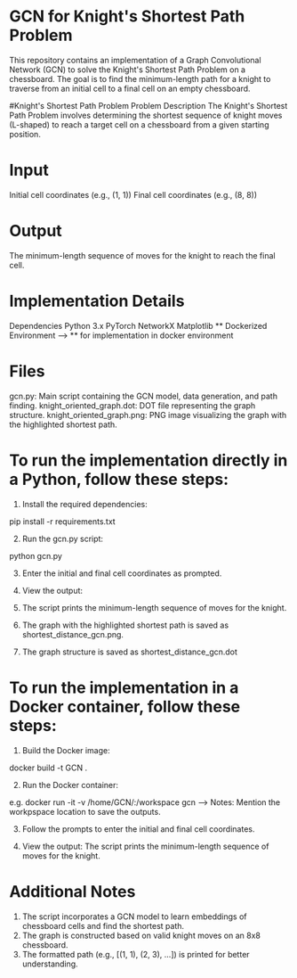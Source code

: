 # GCN for Knight's Shortest Path Problem
This repository contains an implementation of a Graph Convolutional Network (GCN) to solve the Knight's Shortest Path Problem on a chessboard. The goal is to find the minimum-length path for a knight to traverse from an initial cell to a final cell on an empty chessboard.

#Knight's Shortest Path Problem
Problem Description
The Knight's Shortest Path Problem involves determining the shortest sequence of knight moves (L-shaped) to reach a target cell on a chessboard from a given starting position.

# Input
Initial cell coordinates (e.g., (1, 1))
Final cell coordinates (e.g., (8, 8))

# Output
The minimum-length sequence of moves for the knight to reach the final cell.

# Implementation Details
Dependencies
Python 3.x
PyTorch
NetworkX
Matplotlib
** Dockerized Environment
--> ** for implementation in docker environment

# Files
gcn.py: Main script containing the GCN model, data generation, and path finding.
knight_oriented_graph.dot: DOT file representing the graph structure.
knight_oriented_graph.png: PNG image visualizing the graph with the highlighted shortest path.



# To run the implementation directly in a Python, follow these steps:

1. Install the required dependencies:

pip install -r requirements.txt

2. Run the gcn.py script:

python gcn.py


3. Enter the initial and final cell coordinates as prompted.

4. View the output:

5. The script prints the minimum-length sequence of moves for the knight.
6. The graph with the highlighted shortest path is saved as shortest_distance_gcn.png.
7. The graph structure is saved as shortest_distance_gcn.dot



# To run the implementation in a Docker container, follow these steps:

1. Build the Docker image:

docker build -t GCN .


2. Run the Docker container:

e.g. docker run -it -v /home/GCN/:/workspace gcn
--> Notes: Mention the workpspace location to save the outputs.

3. Follow the prompts to enter the initial and final cell coordinates.

4. View the output:
The script prints the minimum-length sequence of moves for the knight.



# Additional Notes

1. The script incorporates a GCN model to learn embeddings of chessboard cells and find the shortest path.
2. The graph is constructed based on valid knight moves on an 8x8 chessboard.
3. The formatted path (e.g., [(1, 1), (2, 3), ...]) is printed for better understanding.